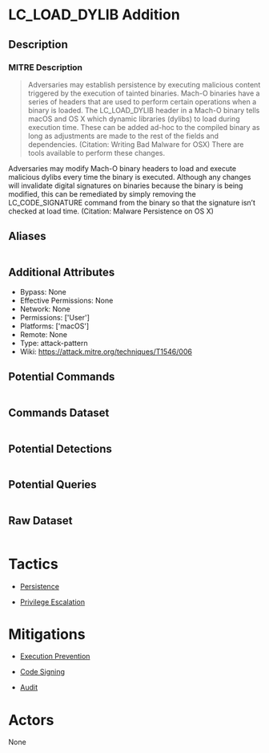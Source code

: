 
# LC_LOAD_DYLIB Addition

## Description

### MITRE Description

> Adversaries may establish persistence by executing malicious content triggered by the execution of tainted binaries. Mach-O binaries have a series of headers that are used to perform certain operations when a binary is loaded. The LC_LOAD_DYLIB header in a Mach-O binary tells macOS and OS X which dynamic libraries (dylibs) to load during execution time. These can be added ad-hoc to the compiled binary as long as adjustments are made to the rest of the fields and dependencies. (Citation: Writing Bad Malware for OSX) There are tools available to perform these changes.

Adversaries may modify Mach-O binary headers to load and execute malicious dylibs every time the binary is executed. Although any changes will invalidate digital signatures on binaries because the binary is being modified, this can be remediated by simply removing the LC_CODE_SIGNATURE command from the binary so that the signature isn’t checked at load time. (Citation: Malware Persistence on OS X)

## Aliases

```

```

## Additional Attributes

* Bypass: None
* Effective Permissions: None
* Network: None
* Permissions: ['User']
* Platforms: ['macOS']
* Remote: None
* Type: attack-pattern
* Wiki: https://attack.mitre.org/techniques/T1546/006

## Potential Commands

```

```

## Commands Dataset

```

```

## Potential Detections

```json

```

## Potential Queries

```json

```

## Raw Dataset

```json

```

# Tactics


* [Persistence](../tactics/Persistence.md)

* [Privilege Escalation](../tactics/Privilege-Escalation.md)
    

# Mitigations


* [Execution Prevention](../mitigations/Execution-Prevention.md)

* [Code Signing](../mitigations/Code-Signing.md)
    
* [Audit](../mitigations/Audit.md)
    

# Actors

None
